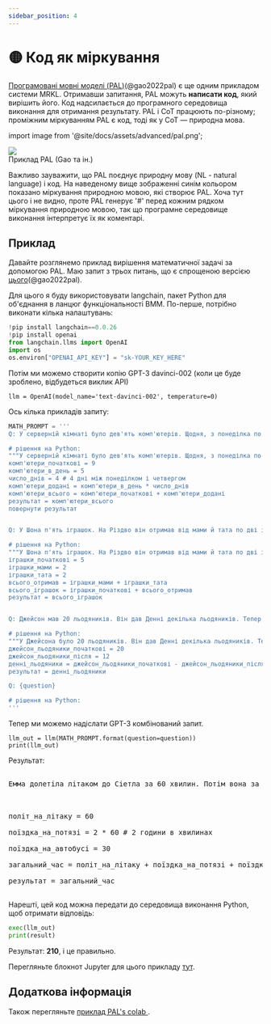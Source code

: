 ```yaml
---
sidebar_position: 4
---
```


# 🟡 Код як міркування

[Програмовані мовні моделі (PAL)](https://reasonwithpal.com)(@gao2022pal) є ще одним прикладом системи MRKL. Отримавши запитання, PAL можуть **написати код**, який вирішить його. Код надсилається до програмного середовища виконання для отримання результату. PAL і CoT працюють по-різному; проміжним міркуванням PAL є код, тоді як у CoT — природна мова.

import image from '@site/docs/assets/advanced/pal.png';

<div style={{textAlign: 'center'}}>
  <img src={image} style={{width: "500px"}} />
</div>

<div style={{textAlign: 'center'}}>
Приклад PAL (Gao та ін.)
</div>

Важливо зауважити, що PAL поєднує природну мову (NL - natural language) і код. На наведеному вище зображенні синім кольором показано міркування природною мовою, які створює PAL. Хоча тут цього і не видно, проте PAL генерує '\#' перед кожним рядком міркування природною мовою, так що програмне середовище виконання інтерпретує їх як коментарі.

## Приклад

Давайте розглянемо приклад вирішення математичної задачі за допомогою PAL. Маю запит з трьох питань, що є спрощеною версією [цього](https://github.com/reasoning-machines/pal/blob/main/pal/prompt/math_prompts.py)(@gao2022pal).

Для цього я буду використовувати langchain, пакет Python для об'єднання в ланцюг функціональності ВМM. По-перше, потрібно виконати кілька налаштувань:

```python
!pip install langchain==0.0.26
!pip install openai
from langchain.llms import OpenAI
import os
os.environ["OPENAI_API_KEY"] = "sk-YOUR_KEY_HERE"
```

Потім ми можемо створити копію GPT-3 davinci-002 (коли це буде зроблено, відбудеться виклик API)
```
llm = OpenAI(model_name='text-davinci-002', temperature=0)
```

Ось кілька прикладів запиту:

```python
MATH_PROMPT = '''
Q: У серверній кімнаті було дев'ять комп'ютерів. Щодня, з понеділка по четвер, встановлювали ще по п’ять комп’ютерів. Скільки комп’ютерів зараз у серверній кімнаті?

# рішення на Python:
"""У серверній кімнаті було дев'ять комп'ютерів. Щодня, з понеділка по четвер, встановлювали ще по п’ять комп’ютерів. Скільки комп’ютерів зараз у серверній кімнаті?"""
комп'ютери_початкові = 9
комп'ютери_в_день = 5
число_днів = 4 # 4 дні між понеділком і четвергом
комп'ютери_додані = комп'ютери_в_день * число_днів
комп'ютери_всього = комп'ютери_початкові + комп'ютери_додані
результат = комп'ютери_всього 
повернути результат


Q: У Шона п'ять іграшок. На Різдво він отримав від мами й тата по дві іграшки. Скільки у нього зараз іграшок?

# рішення на Python:
"""У Шона п'ять іграшок. На Різдво він отримав від мами й тата по дві іграшки. Скільки у нього зараз іграшок?"""
іграшки_початкові = 5
іграшки_мами = 2
іграшки_тата = 2
всього_отримав = іграшки_мами + іграшки_тата
всього_іграшок = іграшки_початкові + всього_отримав
результат = всього_іграшок 


Q: Джейсон мав 20 льодяників. Він дав Денні декілька льодяників. Тепер у Джейсона 12 льодяників. Скільки льодяників Джейсон дав Денні?

# рішення на Python:
"""У Джейсона було 20 льодяників. Він дав Денні декілька льодяників. Тепер у Джейсона 12 льодяників. Скільки льодяників Джейсон дав Денні?"""
джейсон_льодяники_початкові = 20
джейсон_льодяники_після = 12
денні_льодяники = джейсон_льодяники_початкові - джейсон_льодяники_після
результат = денні_льодяники

Q: {question}

# рішення на Python:
'''
```

Тепер ми можемо надіслати GPT-3 комбінований запит.

```
llm_out = llm(MATH_PROMPT.format(question=question))
print(llm_out)
```

Результат:

<pre>
<span className="bluegreen-highlight">
Емма долетіла літаком до Сіетла за 60 хвилин. Потім вона за 2 години доїхала потягом до Портленда, а ще за 30 хвилин автобусом до Ванкувера. Скільки часу їй знадобилося, щоб дістатися до Ванкувера?<br/><br/>

політ_на_літаку = 60<br/>
поїздка_на_потязі = 2 * 60 # 2 години в хвилинах<br/>
поїздка_на_автобусі = 30<br/>
загальний_час = політ_на_літаку + поїздка_на_потязі + поїздка_на_автобусі<br/>
результат = загальний_час
</span>
</pre>

Нарешті, цей код можна передати до середовища виконання Python, щоб отримати відповідь:

```python
exec(llm_out)
print(result)
```

Результат: **210**, і це правильно.

Перегляньте блокнот Jupyter для цього прикладу [тут](https://github.com/trigaten/Learn_Prompting/tree/main/docs/code_examples/PAL.ipynb).

## Додаткова інформація

Також перегляньте [приклад PAL's colab ](https://colab.research.google.com/drive/1u4_RsdI0E79PCMDdcPiJUzYhdnjoXeXc?usp=sharing#scrollTo=Ba0ycacK4i1V).